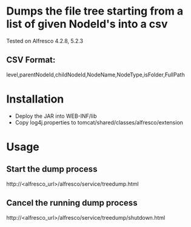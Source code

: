 # Dumps the file tree starting from a list of given NodeId's into a csv
Tested on Alfresco 4.2.8, 5.2.3

## CSV Format:
level,parentNodeId,childNodeId,NodeName,NodeType,isFolder,FullPath

# Installation

- Deploy the JAR into WEB-INF/lib
- Copy log4j.properties to tomcat/shared/classes/alfresco/extension

# Usage
## Start the dump process
http://<alfresco_url>/alfresco/service/treedump.html

## Cancel the running dump process
http://<alfresco_url>/alfresco/service/treedump/shutdown.html